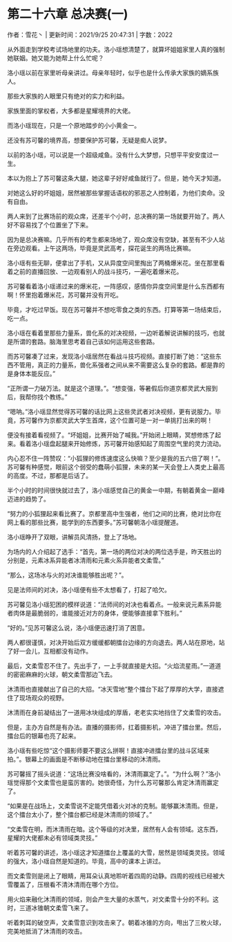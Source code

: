 # 第二十六章 总决赛(一)

作者：雪花丶 | 更新时间：2021/9/25 20:47:31 | 字数：2022

从外面走到学校考试场地里的功夫。洛小瑶想清楚了，就算坏姐姐家里人真的强制她联姻。她又能为她帮上什么忙呢？

洛小瑶以前在家里听母亲讲过。母亲年轻时，似乎也是什么传承大家族的嫡系族人。

那些大家族的人眼里只有绝对的实力和利益。

家族里面的掌权者，大多都是星耀境界的大佬。

而洛小瑶现在，只是一个原地踏步的小小黄金一。

还没有苏可馨的境界高，想要保护苏可馨，无疑是痴人说梦。

以前的洛小瑶，可以说是一个超级咸鱼。没有什么大梦想，只想平平安安度过一生。

本以为抱上了苏可馨这条大腿，她这辈子好好咸鱼就行了。但是，她今天才知道。

对她这么好的坏姐姐，居然被那些掌握话语权的邪恶之人控制着，为他们卖命。没有自由。

两人来到了比赛场前的观众席，还差半个小时，总决赛的第一场就要开始了。两人好不容易找了个位置坐了下来。

因为是总决赛嘛。几乎所有的考生都来场地了，观众席没有空缺，甚至有不少人站在旁边观看。上午这两场，毕竟是灵武高考，探花诞生的两场比赛嘛。

洛小瑶有些无聊，便拿出了手机，又从异度空间里掏出了两桶爆米花。坐在那里看着之前的直播回放、一边观看别人的战斗技巧，一遍吃着爆米花。

苏可馨看着洛小瑶递过来的爆米花，一阵感叹，感情你异度空间里是什么东西都有啊！怀里抱着爆米花，苏可馨并没有开吃。

毕竟，才吃过早饭。现在苏可馨并不想吃零食之类的东西。打算等第一场结束后，吃一点。

洛小瑶在看着里那些力量系，兽化系的对决视频，一边听着解说讲解的技巧，也就是所谓的套路。脑海里思考着自己该如何运用这些套路。

而苏可馨凑了过来，发现洛小瑶居然在看战斗技巧视频。直接打断了她：“这些东西不管用，真正的力量系，兽化系强者之间从来不需要这么复杂的套路。都是靠的是身体本能反应。”

“正所谓一力破万法。就是这个道理。”。“想变强，等暑假后你道京都灵武大报到后，我帮你找个教练。”

“嗯呐。”洛小瑶显然觉得苏可馨的话比网上这些灵武者对决视频，更有说服力。毕竟，苏可馨作为京都灵武大学生首席，这个位置可是一对一单挑打出来的啊！

便没有接着看视频了。“坏姐姐，比赛开始了喊我。”开始闭上眼睛，冥想修炼了起来。看着洛小瑶盘起腿来开始修炼，苏可馨开始感知起了周围空气里的灵力流动。

内心忍不住一阵赞叹：“小狐狸的修炼速度这么快嘛？至少是我的五六倍了啊！”。苏可馨有种感觉，眼前这个弱受的蠢萌小狐狸，未来的某一天会登上人类史上最高的高度。不过，那都是后话了。

半个小时的时间很快就过去了，洛小瑶感觉自己的黄金一中期，有朝着黄金一巅峰迈进的趋势了。

“努力的小狐狸起来看比赛了。京都里高中生强者，他们之间的比赛，绝对比你在网上看的那些比赛，能学到的东西要多。”苏可馨朝洛小瑶提醒道。

洛小瑶睁开了双眼，讲解员风清扬，登上了场地。

为场内的人介绍起了选手：“首先，第一场的两位对决的两位选手是，昨天胜出的分别是，元素冰系异能者冰清雨和元素火系异能者文柔雪。”

“那么，这场冰与火的对决谁能够胜出呢？”。

见是法师间的对决，洛小瑶便有些不太想看了，打起了哈欠。

苏可馨见洛小瑶犯困的模样说道：“法师间的对决也看着点。一般来说元素系异能者肉体是最脆弱的，谁能接近对方的身体，便能够直接拿下胜利。”

“好的。”见苏可馨这么说，洛小瑶便迅速打消了困意。

两人都很谨慎，对决开始后双方缓缓都朝擂台边缘的方向退去。两人站在原地，站了好一会儿，互相都没有动作。

最后，文柔雪忍不住了。先出手了，一上手就直接是大招。“火焰流星雨。”一道道的密密麻麻的火球，朝文柔雪那边飞去。

沐清雨也直接献出了自己的大招。“冰天雪地”整个擂台下起了厚厚的大学，直接遮住了现场观众的视野。

沐清雨在身前凝结出了一道用冰块组成的厚盾，老老实实地挡住了文柔雪的攻击。

但是，主办方自然是有办法。直播的摄影师，扛着摄影机，冲进了擂台里。然后，擂台后的银幕也亮了起来。

洛小瑶有些吃惊“这个摄影师要不要这么拼啊！直接冲进擂台里的战斗区域来拍。”。银幕上的画面是不断移动地在擂台里移动的沐清雨。

苏可馨摇了摇头说道：“这场比赛没啥看的，沐清雨赢定了。”。“为什么啊？”洛小瑶觉得那个文柔雪也是蛮厉害的。她很奇怪，为什么苏可馨那么肯定沐清雨赢定了。

“如果是在战场上，文柔雪说不定能凭借着火对冰的克制。能够赢沐清雨。但是，这个擂台太小了，整个擂台都已经是沐清雨的领域了。”

“文柔雪在明，而沐清雨在暗。这个等级的对决里，居然有人会有领域。这东西，星耀的大佬都未必有领域类灵技。”

听着苏可馨的讲述，洛小瑶这才知道擂台上覆盖的大雪，居然是领域类灵技。领域的强大，洛小瑶自然是知道的。毕竟，高中的课本上讲过。

而文柔雪则是闭上了眼睛，用耳朵认真地聆听着四周的动静。四周的视线已经被大雪覆盖了，压根看不清沐清雨在哪个方位。

用火焰来融化沐清雨的领域，则会产生大量的水蒸气，对文柔雪十分的不利。这时，三道冰锥朝文柔雪飞来了。

听着刺耳的破空声，文柔雪意识到攻击来了。朝着冰锥的方向，甩出了三枚火球，完美地抵消了沐清雨的攻击。

